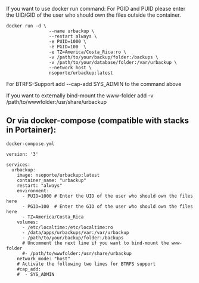 If you want to use docker run command:
For PGID and PUID please enter the UID/GID of the user who should own the files outside the container.


```
docker run -d \
                --name urbackup \
                --restart always \
                -e PUID=1000 \  
                -e PGID=100  \
                -e TZ=America/Costa_Rica:ro \
                -v /path/to/your/backup/folder:/backups \
                -v /path/to/your/database/folder:/var/urbackup \
                --network host \
                nsoporte/urbackup:latest

```

For BTRFS-Support add --cap-add SYS_ADMIN to the command above

If you want to externally bind-mount the www-folder add -v /path/to/wwwfolder:/usr/share/urbackup

## Or via docker-compose (compatible with stacks in Portainer):
```
docker-compose.yml
```

```
version: '3'

services:
  urbackup:
    image: nsoporte/urbackup:latest
    container_name: "urbackup"
    restart: "always"
    environment:
      - PUID=1000 # Enter the UID of the user who should own the files here
      - PGID=100  # Enter the GID of the user who should own the files here
      - TZ=America/Costa_Rica
    volumes:
      - /etc/localtime:/etc/localtime:ro
      - /data/apps/urbackups/var:/var/urbackup
      - /path/to/your/backup/folder:/backups
      # Uncomment the next line if you want to bind-mount the www-folder
      #- /path/to/wwwfolder:/usr/share/urbackup
    network_mode: "host"
    # Activate the following two lines for BTRFS support
    #cap_add:
    #  - SYS_ADMIN   

````